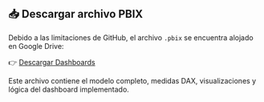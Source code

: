 ## 📥 Descargar archivo PBIX

Debido a las limitaciones de GitHub, el archivo `.pbix` se encuentra alojado en Google Drive:

👉 [Descargar Dashboards](https://drive.google.com/drive/folders/1aMYMr3uba8rZjiM09aFYdnyOq18EFrcz?usp=sharing)

Este archivo contiene el modelo completo, medidas DAX, visualizaciones y lógica del dashboard implementado.
